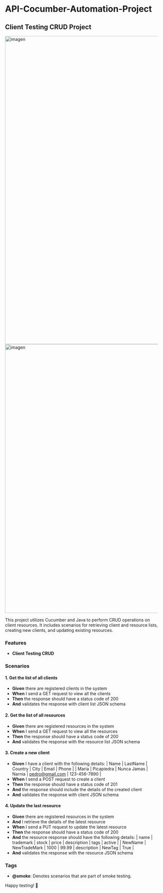 # API-Cocumber-Automation-Project

## Client Testing CRUD Project

<img width="1012" alt="imagen" src="https://github.com/dmolina24/API-Cocumber-Automation-Project/assets/159375151/c36f7d3e-700f-4cba-af88-3f4ba09c271c">
<img width="883" alt="imagen" src="https://github.com/dmolina24/API-Cocumber-Automation-Project/assets/159375151/fe595602-47f1-4bd3-8ff2-4f97d924265a">

This project utilizes Cucumber and Java to perform CRUD operations on client resources. It includes scenarios for retrieving client and resource lists, creating new clients, and updating existing resources.

### Features

- **Client Testing CRUD**

### Scenarios

#### 1. Get the list of all clients
- **Given** there are registered clients in the system
- **When** I send a GET request to view all the clients
- **Then** the response should have a status code of 200
- **And** validates the response with client list JSON schema

#### 2. Get the list of all resources
- **Given** there are registered resources in the system
- **When** I send a GET request to view all the resources
- **Then** the response should have a status code of 200
- **And** validates the response with the resource list JSON schema

#### 3. Create a new client
- **Given** I have a client with the following details:
  | Name   | LastName   | Country     | City   | Email             | Phone          |
  | Maria  | Picapiedra | Nunca Jamas | Narnia | pedro@gmail.com   | 123-456-7890   |
- **When** I send a POST request to create a client
- **Then** the response should have a status code of 201
- **And** the response should include the details of the created client
- **And** validates the response with client JSON schema

#### 4. Update the last resource
- **Given** there are registered resources in the system
- **And** I retrieve the details of the latest resource
- **When** I send a PUT request to update the latest resource
- **Then** the response should have a status code of 200
- **And** the resource response should have the following details:
  | name    | trademark    | stock | price | description | tags   | active |
  | NewName | NewTradeMark | 1000  | 99.99 | description | NewTag | True   |
- **And** validates the response with the resource JSON schema

### Tags
- **@smoke**: Denotes scenarios that are part of smoke testing.

Happy testing! 🚀




 
